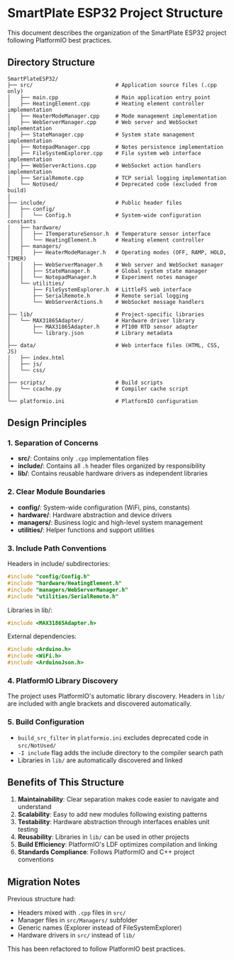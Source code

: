 # SmartPlate ESP32 Project Structure

This document describes the organization of the SmartPlate ESP32 project following PlatformIO best practices.

## Directory Structure

```
SmartPlateESP32/
├── src/                          # Application source files (.cpp only)
│   ├── main.cpp                  # Main application entry point
│   ├── HeatingElement.cpp        # Heating element controller implementation
│   ├── HeaterModeManager.cpp     # Mode management implementation
│   ├── WebServerManager.cpp      # Web server and WebSocket implementation
│   ├── StateManager.cpp          # System state management implementation
│   ├── NotepadManager.cpp        # Notes persistence implementation
│   ├── FileSystemExplorer.cpp    # File system web interface implementation
│   ├── WebServerActions.cpp      # WebSocket action handlers implementation
│   ├── SerialRemote.cpp          # TCP serial logging implementation
│   └── NotUsed/                  # Deprecated code (excluded from build)
│
├── include/                      # Public header files
│   ├── config/
│   │   └── Config.h              # System-wide configuration constants
│   ├── hardware/
│   │   ├── ITemperatureSensor.h  # Temperature sensor interface
│   │   └── HeatingElement.h      # Heating element controller
│   ├── managers/
│   │   ├── HeaterModeManager.h   # Operating modes (OFF, RAMP, HOLD, TIMER)
│   │   ├── WebServerManager.h    # Web server and WebSocket manager
│   │   ├── StateManager.h        # Global system state manager
│   │   └── NotepadManager.h      # Experiment notes manager
│   └── utilities/
│       ├── FileSystemExplorer.h  # LittleFS web interface
│       ├── SerialRemote.h        # Remote serial logging
│       └── WebServerActions.h    # WebSocket message handlers
│
├── lib/                          # Project-specific libraries
│   └── MAX31865Adapter/          # Hardware driver library
│       ├── MAX31865Adapter.h     # PT100 RTD sensor adapter
│       └── library.json          # Library metadata
│
├── data/                         # Web interface files (HTML, CSS, JS)
│   ├── index.html
│   ├── js/
│   └── css/
│
├── scripts/                      # Build scripts
│   └── ccache.py                 # Compiler cache script
│
└── platformio.ini                # PlatformIO configuration

```

## Design Principles

### 1. Separation of Concerns
- **src/**: Contains only `.cpp` implementation files
- **include/**: Contains all `.h` header files organized by responsibility
- **lib/**: Contains reusable hardware drivers as independent libraries

### 2. Clear Module Boundaries
- **config/**: System-wide configuration (WiFi, pins, constants)
- **hardware/**: Hardware abstraction and device drivers
- **managers/**: Business logic and high-level system management
- **utilities/**: Helper functions and support utilities

### 3. Include Path Conventions

Headers in include/ subdirectories:
```cpp
#include "config/Config.h"
#include "hardware/HeatingElement.h"
#include "managers/WebServerManager.h"
#include "utilities/SerialRemote.h"
```

Libraries in lib/:
```cpp
#include <MAX31865Adapter.h>
```

External dependencies:
```cpp
#include <Arduino.h>
#include <WiFi.h>
#include <ArduinoJson.h>
```

### 4. PlatformIO Library Discovery
The project uses PlatformIO's automatic library discovery. Headers in `lib/` are included with angle brackets and discovered automatically.

### 5. Build Configuration
- `build_src_filter` in `platformio.ini` excludes deprecated code in `src/NotUsed/`
- `-I include` flag adds the include directory to the compiler search path
- Libraries in `lib/` are automatically discovered and linked

## Benefits of This Structure

1. **Maintainability**: Clear separation makes code easier to navigate and understand
2. **Scalability**: Easy to add new modules following existing patterns
3. **Testability**: Hardware abstraction through interfaces enables unit testing
4. **Reusability**: Libraries in `lib/` can be used in other projects
5. **Build Efficiency**: PlatformIO's LDF optimizes compilation and linking
6. **Standards Compliance**: Follows PlatformIO and C++ project conventions

## Migration Notes

Previous structure had:
- Headers mixed with `.cpp` files in `src/`
- Manager files in `src/Managers/` subfolder
- Generic names (Explorer instead of FileSystemExplorer)
- Hardware drivers in `src/` instead of `lib/`

This has been refactored to follow PlatformIO best practices.
